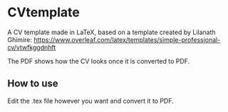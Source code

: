 # CVtemplate
A CV template made in LaTeX, based on a template created by Lilanath Ghimire:
https://www.overleaf.com/latex/templates/simple-professional-cv/vtwfkggdnhft

The PDF shows how the CV looks once it is converted to PDF.

## How to use
Edit the .tex file however you want and convert it to PDF.

